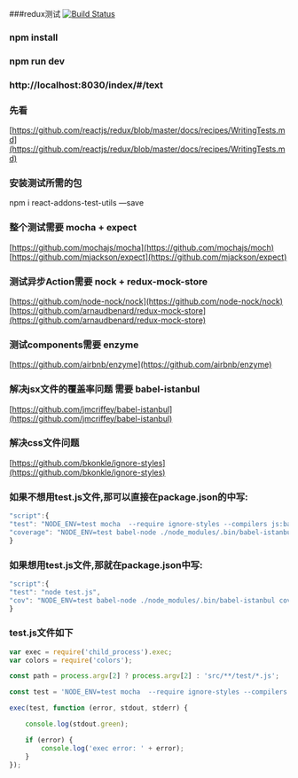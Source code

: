 ###redux测试 [![Build Status](https://travis-ci.org/FAOfao931013/redux-mocha.svg?branch=master)](https://travis-ci.org/FAOfao931013/redux-mocha)

### npm install 

### npm run dev

### http://localhost:8030/index/#/text

### 先看
[https://github.com/reactjs/redux/blob/master/docs/recipes/WritingTests.md](https://github.com/reactjs/redux/blob/master/docs/recipes/WritingTests.md)

### 安装测试所需的包
npm i react-addons-test-utils —save

### 整个测试需要 mocha + expect
[https://github.com/mochajs/mocha](https://github.com/mochajs/moch)
[https://github.com/mjackson/expect](https://github.com/mjackson/expect)

### 测试异步Action需要 nock + redux-mock-store
[https://github.com/node-nock/nock](https://github.com/node-nock/nock)
[https://github.com/arnaudbenard/redux-mock-store](https://github.com/arnaudbenard/redux-mock-store)

### 测试components需要 enzyme
[https://github.com/airbnb/enzyme](https://github.com/airbnb/enzyme)

### 解决jsx文件的覆盖率问题 需要 babel-istanbul
[https://github.com/jmcriffey/babel-istanbul](https://github.com/jmcriffey/babel-istanbul)

### 解决css文件问题
[https://github.com/bkonkle/ignore-styles](https://github.com/bkonkle/ignore-styles)

### 如果不想用test.js文件,那可以直接在package.json的中写:
```javascript
"script":{
"test": "NODE_ENV=test mocha  --require ignore-styles --compilers js:babel-register --recursive src/**/test/*.js",
"coverage": "NODE_ENV=test babel-node ./node_modules/.bin/babel-istanbul cover _mocha -- src/**/test/*.js  --require ignore-styles --compilers js:babel-register --recursive"
}
```

### 如果想用test.js文件,那就在package.json中写:
```javascript
"script":{
"test": "node test.js",
"cov": "NODE_ENV=test babel-node ./node_modules/.bin/babel-istanbul cover _mocha -- src/**/test/*.js  --require ignore-styles --compilers js:babel-register --recursive"
}
```

### test.js文件如下
```javascript
var exec = require('child_process').exec;
var colors = require('colors');

const path = process.argv[2] ? process.argv[2] : 'src/**/test/*.js';

const test = 'NODE_ENV=test mocha  --require ignore-styles --compilers js:babel-register --recursive ' + path;

exec(test, function (error, stdout, stderr) {

    console.log(stdout.green);

    if (error) {
        console.log('exec error: ' + error);
    }
});
```